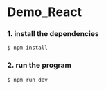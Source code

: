 # Demo_React

### 1. install the dependencies

```
$ npm install
```

### 2. run the program

```
$ npm run dev
```

